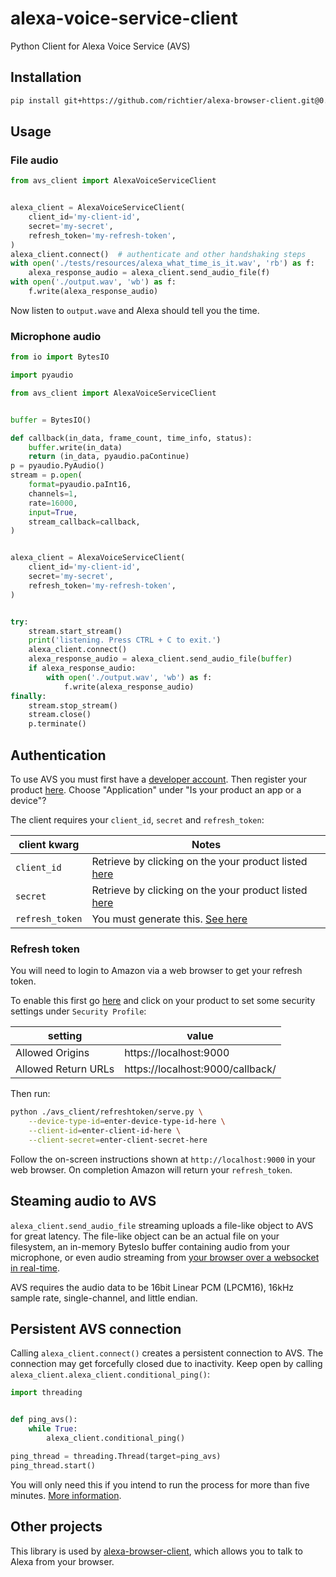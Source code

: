 # alexa-voice-service-client #
Python Client for Alexa Voice Service (AVS)

## Installation ##
```sh
pip install git+https://github.com/richtier/alexa-browser-client.git@0.4.0#egg=alexa_browser_client
```

## Usage ##


### File audio ###
```py
from avs_client import AlexaVoiceServiceClient


alexa_client = AlexaVoiceServiceClient(
    client_id='my-client-id',
    secret='my-secret',
    refresh_token='my-refresh-token',
)
alexa_client.connect()  # authenticate and other handshaking steps
with open('./tests/resources/alexa_what_time_is_it.wav', 'rb') as f:
    alexa_response_audio = alexa_client.send_audio_file(f)
with open('./output.wav', 'wb') as f:
    f.write(alexa_response_audio)
```

Now listen to `output.wave` and Alexa should tell you the time.

### Microphone audio ###
```py
from io import BytesIO

import pyaudio

from avs_client import AlexaVoiceServiceClient


buffer = BytesIO()

def callback(in_data, frame_count, time_info, status):
    buffer.write(in_data)
    return (in_data, pyaudio.paContinue)
p = pyaudio.PyAudio()
stream = p.open(
    format=pyaudio.paInt16,
    channels=1,
    rate=16000,
    input=True,
    stream_callback=callback,
)


alexa_client = AlexaVoiceServiceClient(
    client_id='my-client-id',
    secret='my-secret',
    refresh_token='my-refresh-token',
)


try:
    stream.start_stream()
    print('listening. Press CTRL + C to exit.')
    alexa_client.connect()
    alexa_response_audio = alexa_client.send_audio_file(buffer)
    if alexa_response_audio:
        with open('./output.wav', 'wb') as f:
            f.write(alexa_response_audio)
finally:
    stream.stop_stream()
    stream.close()
    p.terminate()
```

## Authentication ##

To use AVS you must first have a [developer account](http://developer.amazon.com). Then register your product [here](https://developer.amazon.com/avs/home.html#/avs/products/new). Choose "Application" under "Is your product an app or a device"?

The client requires your `client_id`, `secret` and `refresh_token`:

| client kwarg  | Notes |
| ------------- | ------------------------------------- |
| `client_id`     | Retrieve by clicking on the your product listed [here](https://developer.amazon.com/avs/home.html#/avs/home) |
| `secret`        | Retrieve by clicking on the your product listed [here](https://developer.amazon.com/avs/home.html#/avs/home) |
| `refresh_token` | You must generate this. [See here](#refresh-token) |

### Refresh token ###

You will need to login to Amazon via a web browser to get your refresh token.

To enable this first go [here](https://developer.amazon.com/avs/home.html#/avs/home) and click on your product to set some security settings under `Security Profile`:

| setting             | value                            |
| ------------------- | ---------------------------------|
| Allowed Origins     | https://localhost:9000           |
| Allowed Return URLs | https://localhost:9000/callback/ |

Then run:

```sh
python ./avs_client/refreshtoken/serve.py \
    --device-type-id=enter-device-type-id-here \
    --client-id=enter-client-id-here \
    --client-secret=enter-client-secret-here
```

Follow the on-screen instructions shown at `http://localhost:9000` in your web browser. On completion Amazon will return your `refresh_token`.

## Steaming audio to AVS ##
`alexa_client.send_audio_file` streaming uploads a file-like object to AVS for great latency. The file-like object can be an actual file on your filesystem, an in-memory BytesIo buffer containing audio from your microphone, or even audio streaming from [your browser over a websocket in real-time](https://github.com/richtier/alexa-browser-client).

AVS requires the audio data to be 16bit Linear PCM (LPCM16), 16kHz sample rate, single-channel, and little endian.

## Persistent AVS connection ##

Calling `alexa_client.connect()` creates a persistent connection to AVS. The connection may get forcefully closed due to inactivity. Keep open by calling `alexa_client.alexa_client.conditional_ping()`:

```py
import threading


def ping_avs():
    while True:
        alexa_client.conditional_ping()

ping_thread = threading.Thread(target=ping_avs)
ping_thread.start()
```

You will only need this if you intend to run the process for more than five minutes. [More information](https://developer.amazon.com/public/solutions/alexa/alexa-voice-service/docs/managing-an-http-2-connection).

## Other projects ##

This library is used by [alexa-browser-client](https://github.com/richtier/alexa-browser-client), which allows you to talk to Alexa from your browser.
